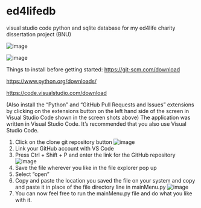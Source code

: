 # ed4lifedb
visual studio code python and sqlite database for my ed4life charity dissertation project (BNU)

 ![image](https://user-images.githubusercontent.com/91662409/233860833-9ccbc32e-f2ee-4541-861b-f1cf2b8a32f3.png)

![image](https://user-images.githubusercontent.com/91662409/233860838-5ef74dcf-f77e-491c-9ded-1a54d34d9100.png)
 
Things to install before getting started:
https://git-scm.com/download

https://www.python.org/downloads/

https://code.visualstudio.com/download

(Also install the “Python” and “GitHub Pull Requests and Issues” extensions by clicking on the extensions button on the left hand side of the screen in Visual Studio Code shown in the screen shots above)
The application was written in Visual Studio Code. It’s recommended that you also use Visual Studio Code.

1.	Click on the clone git repository button
 ![image](https://user-images.githubusercontent.com/91662409/233860849-553d3db6-5ae6-463b-bbd6-9aee0bb052c2.png)
2.	Link your GitHub account with VS Code
3.	Press Ctrl + Shift + P and enter the link for the GitHub repository
 ![image](https://user-images.githubusercontent.com/91662409/233860855-89c25c74-5667-44b9-8358-2f7e7a84ac78.png)
4.	Save the file wherever you like in the file explorer pop up
5.	Select “open”
6.	Copy and paste the location you saved the file on your system and copy and paste it in place of the file directory line in mainMenu.py
 ![image](https://user-images.githubusercontent.com/91662409/233860859-45e04c00-98b6-408a-afa9-839df4e33323.png)
7.	You can now feel free to run the mainMenu.py file and do what you like with it.
